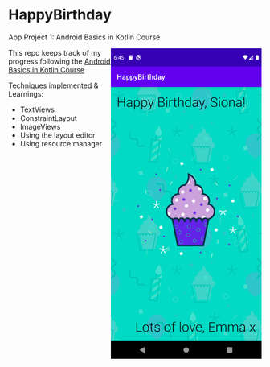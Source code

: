 # HappyBirthday
App Project 1: Android Basics in Kotlin Course

<img align="right" src="https://raw.githubusercontent.com/emwalks/HappyBirthday/master/HappyBirthdayApp.png" alt="appPreview" width="300"/>

This repo keeps track of my progress following the [Android Basics in Kotlin Course](https://developer.android.com/courses/android-basics-kotlin/course)

Techniques implemented & Learnings:
- TextViews
- ConstraintLayout
- ImageViews
- Using the layout editor
- Using resource manager



